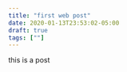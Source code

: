 ```yaml
---
title: "first web post"
date: 2020-01-13T23:53:02-05:00
draft: true
tags: [""]
---
```


this is a post